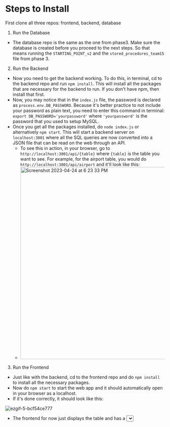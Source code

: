 # Steps to Install

First clone all three repos: frontend, backend, database

1) Run the Database
- The database repo is the same as the one from phase3. Make sure the database is created before you proceed to the next steps. So that means running the `STARTING_POINT_v2` and the `stored_procedures_team15` file from phase 3.

2) Run the Backend
- Now you need to get the backend working. To do this, in terminal, cd to the backend repo and run `npm install`. This will install all the packages that are necessary for the backend to run. If you don't have npm, then install that first.
- Now, you may notice that in the `index.js` file, the password is declared as `process.env.DB_PASSWORD`. Because it's better practice to not include your password as plain text, you need to enter this command in terminal: `export DB_PASSWORD='yourpassword'` where `'yourpassword'` is the password that you used to setup MySQL. 
- Once you get all the packages installed, do `node index.js` or alternatively `npm start`. This will start a backend server on `localhost:3001` where all the SQL queries are now converted into a JSON file that can be read on the web through an API.
  - To see this in action, in your browser, go to `http://localhost:3001/api/{table}` where `{table}` is the table you want to see. For example, for the airport table, you would do `http://localhost:3001/api/airport` and it'll look like this:
  - <img width="607" alt="Screenshot 2023-04-24 at 6 23 33 PM" src="https://github.gatech.edu/storage/user/46053/files/637c5a30-5e1f-4745-aba1-39159b1c55fd">

3) Run the Frontend
- Just like with the backend, cd to the frontend repo and do `npm install` to install all the necessary packages. 
- Now do `npm start` to start the web app and it should automatically open in your browser as a localhost.
- If it's done correctly, it should look like this:

![ezgif-5-bcf54ce777](https://github.gatech.edu/storage/user/46053/files/8fbf06b1-7fc8-423e-97f5-159a87935d77)

- The frontend for now just displays the table and has a <select> that enables you to switch between the different tables. 

